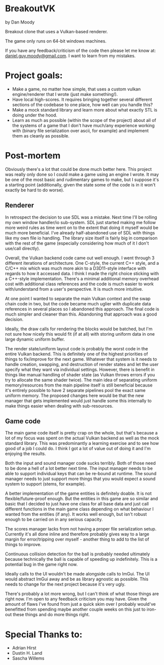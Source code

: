 # BreakoutVK

by Dan Moody

Breakout clone that uses a Vulkan-based renderer.

The game only runs on 64-bit windows machines.

If you have any feedback/criticism of the code then please let me know at: daniel.guy.moody@gmail.com. I want to learn from my mistakes.


Project goals:
==============
+ Make a game, no matter how simple, that uses a custom vulkan engine/renderer that I wrote (just make something!).
+ Have local high-scores. It requires bringing together several different sections of the codebase to one place, how well can you handle this?
+ Make a mock standard library and learn more about what exactly STL is doing under the hood.
+ Learn as much as possible (within the scope of the project) about all of the systems of a game that I don't have much/any experience working with (binary file serialization over ascii, for example) and implement them as cleanly as possible.


Post-mortem
===========
Obviously there's a lot that could be done much better here. This project was really only done so I could make a game using an engine I wrote. It may be one of the most basic and rudimentary games to make, but I suppose it's a starting point (additionally, given the state some of the code is in it won't exactly be hard to do worse).

Renderer
--------
In retrospect the decision to use SDL was a mistake. Next time I'll be rolling my own window handler/io sub-system. SDL just started making me follow more weird rules as time went on to the extent that doing it myself would be much more beneficial. I've already half-abandoned use of SDL with things like my own file io handling. The library size itself is fairly big in comparison with the rest of the game (especially considering how much of it I don't use/call directly).

Overall, the Vulkan backend code came out well enough. I went through 3 different iterations of architecture. One C-style, the current C++ style, and a C/C++ mix which was much more akin to a D3D11-style interface with regards to how it accessed data. I think I made the right choice sticking with a C++-style implementation. There's a minimal additional memory overhead cost with additional class references and the code is much easier to work with/understand from a user's perspective. It is much more intuitive.

At one point I wanted to separate the main Vulkan context and the swap chain code in two, but the code became much uglier with duplicate data references in several places so I abandoned this approach. The final code is much simpler and cleaner than this. Abandoning that approach was a good decision.

Ideally, the draw calls for rendering the blocks would be batched, but I'm not sure how nicely this would fit (if at all) with storing uniform data in one large dynamic uniform buffer.

The render state/uniform layout code is probably the worst code in the entire Vulkan backend. This is definitely one of the highest priorities of things to fix/improve for the next game. Whatever that system is it needs to handle creation, swapping, and destruction of render states and let the user specify what they want via individual settings. However, there is benefit in things like manual handling of shader state (as Vulkan throws errors if you try to allocate the same shader twice). The main idea of separating uniform memory/resources from the main pipeline itself is still beneficial because it's entirely possible to have 2 separate pipelines pool the exact same uniform memory. The proposed changes here would be that the new manager that gets implemented would just handle some this internally to make things easier when dealing with sub-resources.

Game code
---------
The main game code itself is pretty crap on the whole, but that's because a lot of my focus was spent on the actual Vulkan backend as well as the mock standard library. This was predominantly a learning exercise and to see how good of a job I could do. I think I got a lot of value out of doing it and I'm enjoying the results.

Both the input and sound manager code sucks terribly. Both of those need to be done a hell of a lot better next time. The input manager needs to be able to support individual keys that can be re-bound at runtime. The sound manager needs to just support more things that you would expect a sound system to support (stems, for example).

A better implementation of the game entities is definitely doable. It is not flexible/future-proof enough. But the entities in this game are so similar and basic that I decided to just have one class for all base data and just call different functions in the main game class depending on what behaviour I wanted from the entities (if any). It works well enough, but isn't robust enough to be carried on in any serious capacity.

The scores manager lacks from not having a proper file serialization setup. Currently it's all done inline and therefore probably gives way to a large margin for error/tripping over myself - another thing to add to the list of things to improve.

Continuous collision detection for the ball is probably needed ultimately because technically the ball is capable of speeding up indefinitely. This is a potential bug in the game right now.

Ideally calls to the UI wouldn't be made alongside calls to ImGui. The UI would abstract ImGui away and be as library agnostic as possible. This needs to change for the next project because it's very ugly.

There's probably a lot more wrong, but I can't think of what those things are right now. I'm open to any feedback criticism you may have. Given the amount of flaws I've found from just a quick skim over I probably would've benefitted from spending maybe another couple weeks on this just to iron-out these things and do more things right.


Special Thanks to:
==================
+ Adrian Hirst
+ Dustin H. Land
+ Sascha Willems